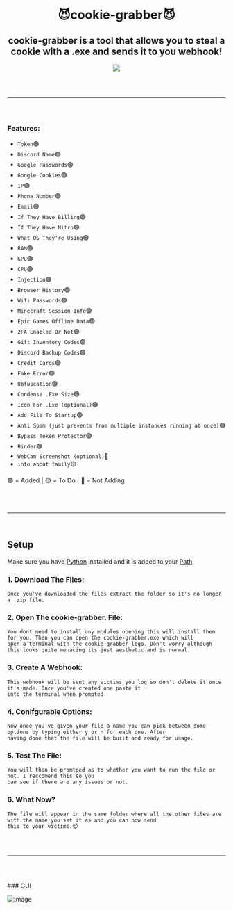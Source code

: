 <h1 align="center">
 😈cookie-grabber😈
</h1>

<h2 align="center">
 cookie-grabber is a tool that allows you to steal a cookie with a .exe and sends it to you webhook!
</h2>

<div align="center">
  <img src="https://user-images.githubusercontent.com/99215486/175369409-b967da5b-e373-48ea-b8f5-8ed3d613df03.gif">
  <hr style="border-radius: 2%; margin-top: 60px; margin-bottom: 60px;" noshade="" size="20" width="100%">
</div>
  
### Features:

- `Token`🟢
- `Discord Name`🟢
- `Google Passwords`🟢
- `Google Cookies`🟢
- `IP`🟢
- `Phone Number`🟢
- `Email`🟢
- `If They Have Billing`🟢
- `If They Have Nitro`🟢
- `What OS They're Using`🟢
- `RAM`🟢
- `GPU`🟢
- `CPU`🟢
- `Injection`🟢
- `Browser History`🟢
- `Wifi Passwords`🟢
- `Minecraft Session Info`🟢
- `Epic Games Offline Data`🟢
- `2FA Enabled Or Not`🟢
- `Gift Inventory Codes`🟢
- `Discord Backup Codes`🟢
- `Credit Cards`🟢
- `Fake Error`🟢
- `Obfuscation`🟢
- `Condense .Exe Size`🟢
- `Icon For .Exe (optional)`🟢
- `Add File To Startup`🟢
- `Anti Spam (just prevents from multiple instances running at once)`🟢
- `Bypass Token Protector`🟢
- `Binder`🟢
- `WebCam Screenshot (optional)`🔴
- `info about family`🟡


🟢 = Added  | 🟡 = To Do  | 🔴 = Not Adding

<hr style="border-radius: 2%; margin-top: 60px; margin-bottom: 60px;" noshade="" size="20" width="100%">

## Setup
Make sure you have [Python](https://www.python.org/downloads/) installed and it is added to your [Path](https://youtu.be/Y2q_b4ugPWk)

### 1. Download The Files:

```
Once you've downloaded the files extract the folder so it's no longer a .zip file.
```

### 2. Open The cookie-grabber. File:

```
You dont need to install any modules opening this will install them for you. Then you can open the cookie-grabber.exe which will
open a terminal with the cookie-grabber logo. Don't worry although this looks quite menacing its just aesthetic and is normal.
```

### 3. Create A Webhook:

```
This webhook will be sent any victims you log so don't delete it once it's made. Once you've created one paste it
into the terminal when prompted.
```

### 4. Conifgurable Options:

```
Now once you've given your file a name you can pick between some options by typing either y or n for each one. After
having done that the file will be built and ready for usage.
```

### 5. Test The File:

```
You will then be promtped as to whether you want to run the file or not. I reccomend this so you
can see if there are any issues or not.
```

### 6. What Now?

```
The file will appear in the same folder where all the other files are with the name you set it as and you can now send
this to your victims.😈
```
<hr style="border-radius: 2%; margin-top: 60px; margin-bottom: 60px;" noshade="" size="20" width="100%">
### GUI

![image](https://user-images.githubusercontent.com/116742327/198694318-193f7d1a-3259-4d51-b531-0e0e521cee48.png)

